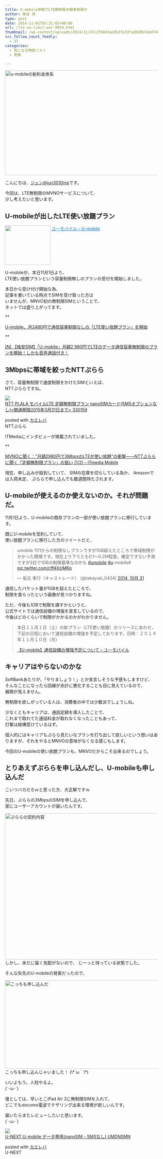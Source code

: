 ```yaml
---
title: U-mobile参戦でLTE無制限大戦争勃発か
author: 魚住 惇
type: post
date: 2014-11-01T03:31:02+00:00
url: /lte-no-limit-war-9954.html
thumbnail: /wp-content/uploads/2014/11/47c2fb843a2d537e33fad830b7e6df40.png
scc_follow_count_feedly:
  - 37
categories:
  - 気になる物欲リスト
  - 考察

---
```

<img decoding="async" loading="lazy" src="/wp-content/uploads/2014/11/47c2fb843a2d537e33fad830b7e6df40.png" alt="u-mobileの新料金体系" title="スクリーンショット 2014-11-01 12.02.58.png" border="0" width="600" height="345" /><!--more-->

こんにちは、[ジュン@jun3010me][1]です。

今回は、LTE無制限のMVNOサービスについて、  
少し考えたいと思います。

## U-mobileが出したLTE使い放題プラン

<a href="http://umobile.jp/" target="_blank"><img decoding="async" loading="lazy" class="alignleft" align="left" border="0" src="http://capture.heartrails.com/150x130/shadow?http://umobile.jp/" alt="" width="150" height="130" /></a><a style="color:#0070C5;" href="http://umobile.jp/" target="_blank">ユーモバイル &#8211; U-mobile</a><a href="http://b.hatena.ne.jp/entry/http://umobile.jp/" target="_blank"><img decoding="async" border="0" src="http://b.hatena.ne.jp/entry/image/http://umobile.jp/" alt="" /></a><br style="clear:both;" />

U-mobileが、本日11月1日より、  
LTE使い放題プランという容量制限無しのプランの受付を開始しました。

本日から受け付け開始な為、  
記事を書いている時点でSIMを受け取った方は  
いませんが、MNVO初の無制限SIMということで、  
ネットでは盛り上がってます。

**</p> 

<a href="http://egg-is-world.com/2014/10/31/u-mobile-lte/" target="_blank">U-mobile、月2480円で通信容量制限なしの「LTE使い放題プラン」を開始</a>

</b>  
**</p> 

<a href="http://netafull.net/sim-free/048501.html" target="_blank">[N] 【格安SIM】「U-mobile」月額2,980円でLTEのデータ通信容量無制限のプランを開始！しかも音声通話付き！</a>

</b>

## 3Mbpsに帯域を絞ったNTTぷらら

さて、容量無制限で速度制限をかけたSIMといえば、  
NTTぷららですね。

<div class="kaerebalink-box">
  <div class="kaerebalink-image">
    <a href="http://www.amazon.co.jp/exec/obidos/ASIN/B00OLN9HSS/jn050191-22/ref=nosim/" rel="nofollow" target="_blank"><img decoding="async" src="http://ecx.images-amazon.com/images/I/51Ld-xtSj8L._SL160_.jpg" style="border: none;" /></a>
  </div>
  <div class="kaerebalink-info">
    <div class="kaerebalink-name">
      <a href="http://www.amazon.co.jp/exec/obidos/ASIN/B00OLN9HSS/jn050191-22/ref=nosim/" rel="nofollow" target="_blank">NTT PLALA モバイルLTE 定額無制限プラン nanoSIMカード(SMSオプションなし)<開通期限2015年3月31日まで> 330159</a></p>
      <div class="kaerebalink-powered-date">
        posted with <a href="http://kaereba.com" rel="nofollow" target="_blank">カエレバ</a>
      </div>
    </div>
    <div class="kaerebalink-detail">
      NTTぷらら
    </div>
    <div class="kaerebalink-link1">
    </div>
  </div>
  <div class="booklink-footer" style="clear: left">
  </div>
</div>

ITMediaにインタビューが掲載されていました。

**</p> 

<a href="http://www.itmedia.co.jp/mobile/articles/1410/03/news073.html" target="_blank">MVNOに聞く：“月額2980円で3MbpsのLTEが使い放題”の衝撃――NTTぷららに聞く「定額無制限プラン」の狙い (1/2) &#8211; ITmedia Mobile</a>

</b>  
現在、申し込みが殺到していて、  
SIMの在庫を切らしている為か、  
Amazonでは入荷未定、  
ぷららで申し込んでも数週間待たされます。

## U-mobileが使えるのか使えないのか。それが問題だ。

11月1日より、U-mobileの既存プランの一部が使い放題プランに移行しています。

既にU-mobileを契約していて、  
使い放題プランに移行した方のツイートだと、

<blockquote class="twitter-tweet" lang="ja">
  <p>
    umobile 11/1からの制限なしプランですが1GB超えたところで帯域制限がかかった模様です。現在上り下りとも0.1〜0.2M程度。確定できない予測ですが3日で1GBの制限基準なのかも&#10;<a href="https://twitter.com/hashtag/umobile?src=hash">#umobile</a> <a href="https://twitter.com/hashtag/u?src=hash">#u</a>-mobile# <a href="http://t.co/cff4XzjMKq">pic.twitter.com/cff4XzjMKq</a>
  </p>
  <p>
    &mdash; 坂元 孝行（キャストレード） (@takayuki_0424) <a href="https://twitter.com/takayuki_0424/status/528269872958947328">2014, 10月 31</a>
  </p>
</blockquote>



通信したパケット量が1GBを超えたところで、  
制限を食らったという画像が見つかりますね。

ただ、今後も1GBで制限を課すかというと、  
公式サイトでは通信設備の増強を宣言しているので、  
今後はどのくらいで制限がかかるのかがわかりません。

> 本日１１月１日（土）の新プラン（LTE使い放題）のリリースにあわせ、下記の日程において通信設備の増強を予定しております。日時：２０１４年１１月１０日（月）
> 
> <p class="origin">
>   <a href="http://umobile.jp/uinfo/20141101/" target="new">【U-mobile】通信設備の増強予定について &#8211; ユーモバイル</a>
> </p>

## キャリアはやらないのかな

SoftBankあたりが、「やりましょう！」とか宣言しそうな予感もしますけど、  
そんなことになったら回線が余計に悪化することも目に見えているので、  
展開が見えません。

無制限を欲しがっている人は、消費者の中では少数派でしょうしね。

少なくともキャリアは、通話定額を導入したことで、  
これまで取れてた通話料金が取れなくなったこともあって、  
打撃は結構受けているはず。

個人的にはキャリアもぷらら見たいなプランを打ち出して欲しいという想いはありますが、それをやるとMNVOの意味がなくなる感じもします。

今回のU-mobileの使い放題プランも、MNVOだからこそ出来るのでしょう。

## とりあえずぷららを申し込んだし、U-mobileも申し込んだ

<span class="futoaka">こいつバカだろｗ</span>と思った方、大正解ですｗ

先日、ぷららの3MbpsのSIMを申し込んで、  
家にユーザーアカウントが届いたんです。

<img decoding="async" loading="lazy" src="/wp-content/uploads/2014/11/b5c20b0384448f4de29d35329c73910e.png" alt="ぷららの契約内容" title="スクリーンショット 2014-11-01 12.03.58.png" border="0" width="600" height="481" />  
しかし、未だに届く気配がないので、  
じーっと待っている状態でした。

そんな矢先のU-mobileの発表だったので、

<img decoding="async" loading="lazy" src="/wp-content/uploads/2014/11/54abe57b9c54f855922abf5cddf3a122.png" alt="こっちも申し込んだ" title="スクリーンショット_2014-11-01_07_47_00.png" border="0" width="600" height="291" />  
こっちも申し込んじゃいました！  
(\*´ω｀\*)

いいよもう。人柱やるよ。  
(´･ω･\`)

僕としては、早いとこiPad Air 2に無制限SIMを入れて、  
どこでもdocomo電波でテザリング出来る環境が欲しいんです。

届いたらまたレビューしたいと思います。  
(\`･ω･´)

<div class="kaerebalink-box">
  <div class="kaerebalink-image">
    <a href="http://www.amazon.co.jp/exec/obidos/ASIN/B00K70WPJ2/jn050191-22/ref=nosim/" rel="nofollow" target="_blank"><img decoding="async" src="http://ecx.images-amazon.com/images/I/41DhnnYcpUL._SL160_.jpg" style="border: none;" /></a>
  </div>
  <div class="kaerebalink-info">
    <div class="kaerebalink-name">
      <a href="http://www.amazon.co.jp/exec/obidos/ASIN/B00K70WPJ2/jn050191-22/ref=nosim/" rel="nofollow" target="_blank">U-NEXT U-mobile データ専用(nanoSIM・SMSなし) UMDNSMN</a></p>
      <div class="kaerebalink-powered-date">
        posted with <a href="http://kaereba.com" rel="nofollow" target="_blank">カエレバ</a>
      </div>
    </div>
    <div class="kaerebalink-detail">
      U-NEXT
    </div>
    <div class="kaerebalink-link1">
    </div>
  </div>
  <div class="booklink-footer" style="clear: left">
  </div>
</div>

 [1]: https://twitter.com/jun3010me